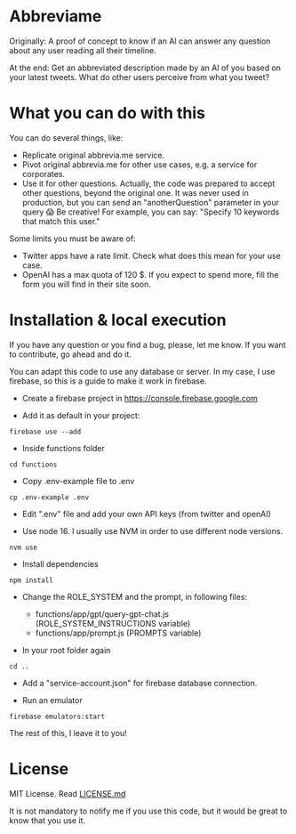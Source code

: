 # Abbreviame

Originally: A proof of concept to know if an AI can answer any question about any user reading all their timeline.

At the end: Get an abbreviated description made by an AI of you based on your latest tweets.  What do other users perceive from what you tweet? 

# What you can do with this

You can do several things, like:
- Replicate original abbrevia.me service.
- Pivot original abbrevia.me for other use cases, e.g. a service for corporates.
- Use it for other questions. Actually, the code was prepared to accept other questions, beyond the original one. 
  It was never used in production, but you can send an "anotherQuestion" parameter in your query :scream:
  Be creative! For example, you can say: "Specify 10 keywords that match this user."

Some limits you must be aware of:
- Twitter apps have a rate limit. Check what does this mean for your use case.
- OpenAI has a max quota of 120 $. If you expect to spend more, fill the form you will find in their site soon.

# Installation & local execution

If you have any question or you find a bug, please, let me know. If you want to contribute, go ahead and do it.

You can adapt this code to use any database or server. In my case, I use firebase,
so this is a guide to make it work in firebase.

- Create a firebase project in https://console.firebase.google.com

- Add it as default in your project:
```shell
firebase use --add
```

- Inside functions folder
```shell
cd functions
```

- Copy .env-example file to .env
```shell
cp .env-example .env
```

- Edit ".env" file and add your own API keys (from twitter and openAI)

- Use node 16. I usually use NVM in order to use different node versions.
```shell
nvm use
```

- Install dependencies
```shell
npm install
```

- Change the ROLE_SYSTEM and the prompt, in following files:
  - functions/app/gpt/query-gpt-chat.js (ROLE_SYSTEM_INSTRUCTIONS variable)
  - functions/app/prompt.js (PROMPTS variable)

- In your root folder again
```shell
cd ..
```

- Add a "service-account.json" for firebase database connection.

- Run an emulator
```shell
firebase emulators:start
```

The rest of this, I leave it to you!

# License

MIT License. Read [LICENSE.md](LICENSE.md)

It is not mandatory to notify me if you use this code, but it would be great to know that you use it.


